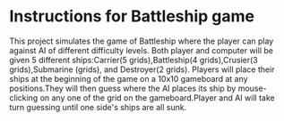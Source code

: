 # Instructions for Battleship game

This project simulates the game of Battleship where the player can play against AI of different difficulty levels. 
Both player and computer will be given 5 different ships:Carrier(5 grids),Battleship(4 grids),Crusier(3 grids),Submarine
(grids), and Destroyer(2 grids). Players will place their ships at the beginning of the game on a 10x10 gameboard at any
positions.They will then guess where the AI places its ship by mouse-clicking on any one of the grid on the gameboard.Player
and AI will take turn guessing until one side's ships are all sunk.
